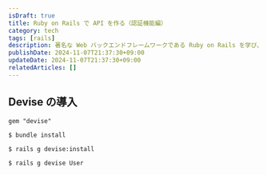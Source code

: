 ```yaml
---
isDraft: true
title: Ruby on Rails で API を作る（認証機能編）
category: tech
tags: [rails]
description: 著名な Web バックエンドフレームワークである Ruby on Rails を学び、 API を作ります。第4回のこの記事では、Devise を使用した認証機能を実装します。 
publishDate: 2024-11-07T21:37:30+09:00
updateDate: 2024-11-07T21:37:30+09:00
relatedArticles: []
---
```


## Devise の導入

```ruby:Gemfile
gem "devise"
```

```bash:Gemの更新
$ bundle install
```

```bash:インストール
$ rails g devise:install
```

```bash:Userモデルの作成
$ rails g devise User
```